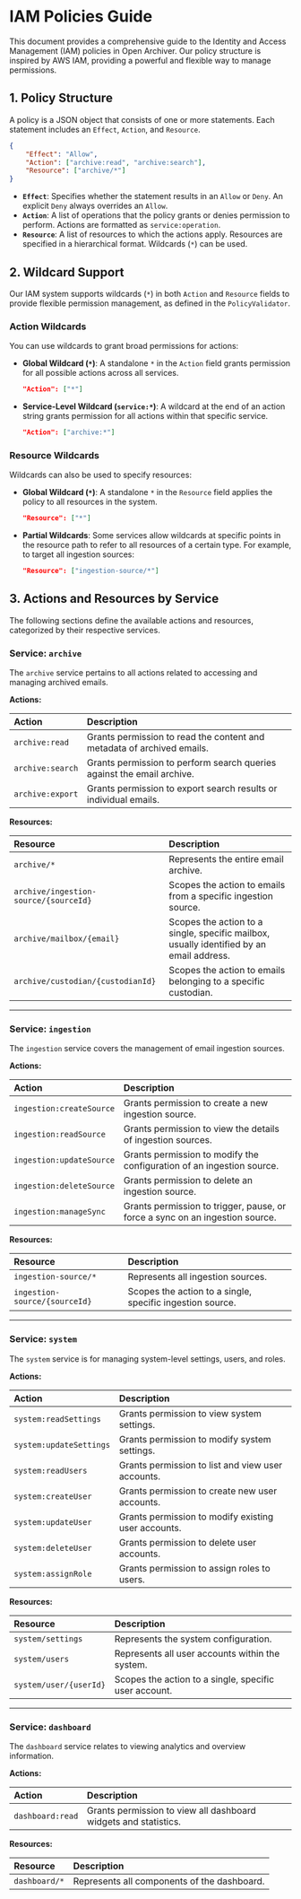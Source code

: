 # IAM Policies Guide

This document provides a comprehensive guide to the Identity and Access Management (IAM) policies in Open Archiver. Our policy structure is inspired by AWS IAM, providing a powerful and flexible way to manage permissions.

## 1. Policy Structure

A policy is a JSON object that consists of one or more statements. Each statement includes an `Effect`, `Action`, and `Resource`.

```json
{
	"Effect": "Allow",
	"Action": ["archive:read", "archive:search"],
	"Resource": ["archive/*"]
}
```

- **`Effect`**: Specifies whether the statement results in an `Allow` or `Deny`. An explicit `Deny` always overrides an `Allow`.
- **`Action`**: A list of operations that the policy grants or denies permission to perform. Actions are formatted as `service:operation`.
- **`Resource`**: A list of resources to which the actions apply. Resources are specified in a hierarchical format. Wildcards (`*`) can be used.

## 2. Wildcard Support

Our IAM system supports wildcards (`*`) in both `Action` and `Resource` fields to provide flexible permission management, as defined in the `PolicyValidator`.

### Action Wildcards

You can use wildcards to grant broad permissions for actions:

- **Global Wildcard (`*`)**: A standalone `*` in the `Action` field grants permission for all possible actions across all services.
    ```json
    "Action": ["*"]
    ```
- **Service-Level Wildcard (`service:*`)**: A wildcard at the end of an action string grants permission for all actions within that specific service.
    ```json
    "Action": ["archive:*"]
    ```

### Resource Wildcards

Wildcards can also be used to specify resources:

- **Global Wildcard (`*`)**: A standalone `*` in the `Resource` field applies the policy to all resources in the system.
    ```json
    "Resource": ["*"]
    ```
- **Partial Wildcards**: Some services allow wildcards at specific points in the resource path to refer to all resources of a certain type. For example, to target all ingestion sources:
    ```json
    "Resource": ["ingestion-source/*"]
    ```

## 3. Actions and Resources by Service

The following sections define the available actions and resources, categorized by their respective services.

### Service: `archive`

The `archive` service pertains to all actions related to accessing and managing archived emails.

**Actions:**

| Action           | Description                                                            |
| :--------------- | :--------------------------------------------------------------------- |
| `archive:read`   | Grants permission to read the content and metadata of archived emails. |
| `archive:search` | Grants permission to perform search queries against the email archive. |
| `archive:export` | Grants permission to export search results or individual emails.       |

**Resources:**

| Resource                              | Description                                                                              |
| :------------------------------------ | :--------------------------------------------------------------------------------------- |
| `archive/*`                           | Represents the entire email archive.                                                     |
| `archive/ingestion-source/{sourceId}` | Scopes the action to emails from a specific ingestion source.                            |
| `archive/mailbox/{email}`             | Scopes the action to a single, specific mailbox, usually identified by an email address. |
| `archive/custodian/{custodianId}`     | Scopes the action to emails belonging to a specific custodian.                           |

---

### Service: `ingestion`

The `ingestion` service covers the management of email ingestion sources.

**Actions:**

| Action                   | Description                                                                  |
| :----------------------- | :--------------------------------------------------------------------------- |
| `ingestion:createSource` | Grants permission to create a new ingestion source.                          |
| `ingestion:readSource`   | Grants permission to view the details of ingestion sources.                  |
| `ingestion:updateSource` | Grants permission to modify the configuration of an ingestion source.        |
| `ingestion:deleteSource` | Grants permission to delete an ingestion source.                             |
| `ingestion:manageSync`   | Grants permission to trigger, pause, or force a sync on an ingestion source. |

**Resources:**

| Resource                      | Description                                               |
| :---------------------------- | :-------------------------------------------------------- |
| `ingestion-source/*`          | Represents all ingestion sources.                         |
| `ingestion-source/{sourceId}` | Scopes the action to a single, specific ingestion source. |

---

### Service: `system`

The `system` service is for managing system-level settings, users, and roles.

**Actions:**

| Action                  | Description                                         |
| :---------------------- | :-------------------------------------------------- |
| `system:readSettings`   | Grants permission to view system settings.          |
| `system:updateSettings` | Grants permission to modify system settings.        |
| `system:readUsers`      | Grants permission to list and view user accounts.   |
| `system:createUser`     | Grants permission to create new user accounts.      |
| `system:updateUser`     | Grants permission to modify existing user accounts. |
| `system:deleteUser`     | Grants permission to delete user accounts.          |
| `system:assignRole`     | Grants permission to assign roles to users.         |

**Resources:**

| Resource               | Description                                           |
| :--------------------- | :---------------------------------------------------- |
| `system/settings`      | Represents the system configuration.                  |
| `system/users`         | Represents all user accounts within the system.       |
| `system/user/{userId}` | Scopes the action to a single, specific user account. |

---

### Service: `dashboard`

The `dashboard` service relates to viewing analytics and overview information.

**Actions:**

| Action           | Description                                                     |
| :--------------- | :-------------------------------------------------------------- |
| `dashboard:read` | Grants permission to view all dashboard widgets and statistics. |

**Resources:**

| Resource      | Description                                 |
| :------------ | :------------------------------------------ |
| `dashboard/*` | Represents all components of the dashboard. |
